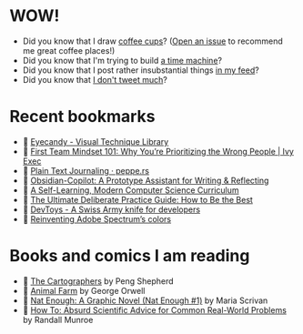 # WOW!

- Did you know that I draw [coffee cups](https://papercups.mamuso.net/)? ([Open an issue](https://github.com/mamuso/papercups/issues) to recommend me great coffee places!)
- Did you know that I'm trying to build [a time machine](https://github.com/mamuso/fluxcapacitor)?
- Did you know that I post rather insubstantial things [in my feed](https://feed.mamuso.net/)?
- Did you know that [I don't tweet much](https://twitter.com/mamuso)?

# Recent bookmarks

- 👀 [Eyecandy - Visual Technique Library](https://eycndy.co/)
- 👀 [First Team Mindset 101: Why You&#8217;re Prioritizing the Wrong People | Ivy Exec](https://ivyexec.com/career-advice/2021/first-team-mindset-101-why-youre-prioritizing-the-wrong-people/)
- 👀 [Plain Text Journaling · peppe.rs](https://peppe.rs/posts/plain_text_journaling/)
- 👀 [Obsidian-Copilot: A Prototype Assistant for Writing & Reflecting](https://eugeneyan.com/writing/obsidian-copilot/)
- 👀 [A Self-Learning, Modern Computer Science Curriculum](https://functionalcs.github.io/curriculum/)
- 👀 [The Ultimate Deliberate Practice Guide: How to Be the Best](https://fs.blog/deliberate-practice-guide/)
- 👀 [DevToys - A Swiss Army knife for developers](https://devtoys.app/)
- 👀 [Reinventing Adobe Spectrum’s colors](https://adobe.design/stories/design-for-scale/reinventing-adobe-spectrum-s-colors)


# Books and comics I am reading

- 📘 [The Cartographers](https://www.goodreads.com/book/show/56224531) by Peng Shepherd
- 📘 [Animal Farm](https://www.goodreads.com/book/show/8349198) by George Orwell
- 📘 [Nat Enough: A Graphic Novel (Nat Enough #1)](https://www.goodreads.com/book/show/45714795) by Maria Scrivan
- 📘 [How To: Absurd Scientific Advice for Common Real-World Problems](https://www.goodreads.com/book/show/43851501) by Randall Munroe


